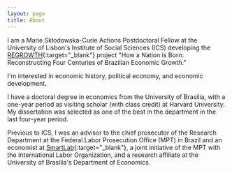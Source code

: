 ```yaml
---
layout: page
title: About
---
```


I am a Marie Skłodowska-Curie Actions Postdoctoral Fellow at the University of Lisbon's Institute of Social Sciences (ICS) developing the [REGROWTH](https://cordis.europa.eu/project/id/101031282){:target="_blank"} project "How a Nation is Born: Reconstructing Four Centuries of Brazilian Economic Growth."

I'm interested in economic history, political economy, and economic development.

I have a doctoral degree in economics from the University of Brasilia, with a one-year period as visiting scholar (with class credit) at Harvard University. My dissertation was selected as one of the best in the department in the last four-year period.

Previous to ICS, I was an advisor to the chief prosecutor of the Research Department at the Federal Labor Prosecution Office (MPT) in Brazil and an economist at [SmartLab](https://smartlabbr.org/){:target="_blank"}, a joint initiative of the MPT with the International Labor Organization, and a research affiliate at the University of Brasilia's Department of Economics.